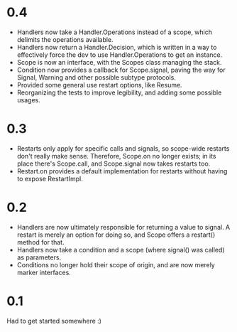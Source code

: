 # 0.4

* Handlers now take a Handler.Operations instead of a scope, which delimits the operations available.
* Handlers now return a Handler.Decision, which is written in a way to effectively force the dev to use Handler.Operations to get an instance.
* Scope is now an interface, with the Scopes class managing the stack.
* Condition now provides a callback for Scope.signal, paving the way for Signal, Warning and other possible subtype protocols.
* Provided some general use restart options, like Resume.
* Reorganizing the tests to improve legibility, and adding some possible usages.

# 0.3

* Restarts only apply for specific calls and signals, so scope-wide restarts don't really make sense. Therefore, Scope.on no longer exists; in its place there's Scope.call, and Scope.signal now takes restarts too.
* Restart.on provides a default implementation for restarts without having to expose RestartImpl.

# 0.2

* Handlers are now ultimately responsible for returning a value to signal. A restart is merely an option for doing so, and Scope offers a restart() method for that.
* Handlers now take a condition and a scope (where signal() was called) as parameters.
* Conditions no longer hold their scope of origin, and are now merely marker interfaces.

# 0.1

Had to get started somewhere :)